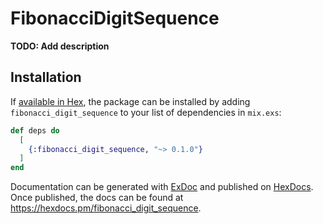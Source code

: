 # FibonacciDigitSequence

**TODO: Add description**

## Installation

If [available in Hex](https://hex.pm/docs/publish), the package can be installed
by adding `fibonacci_digit_sequence` to your list of dependencies in `mix.exs`:

```elixir
def deps do
  [
    {:fibonacci_digit_sequence, "~> 0.1.0"}
  ]
end
```

Documentation can be generated with [ExDoc](https://github.com/elixir-lang/ex_doc)
and published on [HexDocs](https://hexdocs.pm). Once published, the docs can
be found at <https://hexdocs.pm/fibonacci_digit_sequence>.


